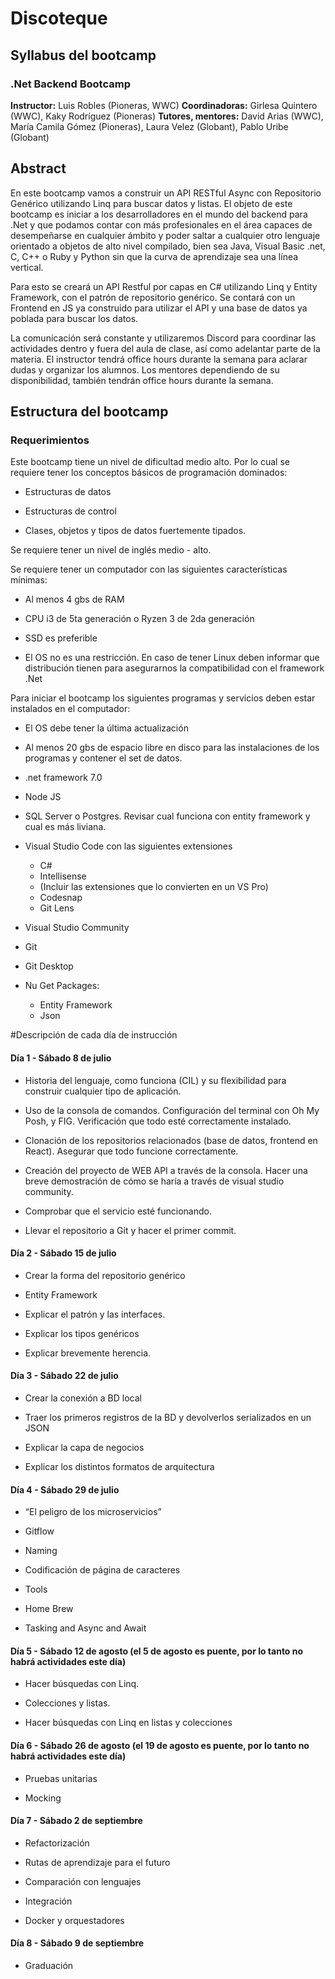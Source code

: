 # Discoteque


## Syllabus del bootcamp

### .Net Backend Bootcamp

**Instructor:** Luis Robles (Pioneras, WWC)
**Coordinadoras:** Girlesa Quintero (WWC), Kaky Rodríguez (Pioneras)
**Tutores, mentores:** David Arias (WWC), María Camila Gómez (Pioneras), Laura Velez (Globant), Pablo Uribe (Globant)

## Abstract

En este bootcamp vamos a construir un API RESTful Async con Repositorio Genérico utilizando Linq para buscar datos y listas. El objeto de este bootcamp es iniciar a los desarrolladores en el mundo del backend para .Net y que podamos contar con más profesionales en el área capaces de desempeñarse en cualquier ámbito y poder saltar a cualquier otro lenguaje orientado a objetos de alto nivel compilado, bien sea Java, Visual Basic .net, C, C++ o Ruby y Python sin que la curva de aprendizaje sea una línea vertical.

Para esto se creará un API Restful por capas en C# utilizando Linq y Entity Framework, con el patrón de repositorio genérico. Se contará con un Frontend en JS ya construido para utilizar el API y una base de datos ya poblada para buscar los datos.

La comunicación será constante y utilizaremos Discord para coordinar las actividades dentro y fuera del aula de clase, así como adelantar parte de la materia. El instructor tendrá office hours durante la semana para aclarar dudas y organizar los alumnos. Los mentores dependiendo de su disponibilidad, también tendrán office hours durante la semana.

## Estructura del bootcamp

### Requerimientos

Este bootcamp tiene un nivel de dificultad medio alto. Por lo cual se requiere tener los conceptos básicos de programación dominados:

- Estructuras de datos

- Estructuras de control

- Clases, objetos y tipos de datos fuertemente tipados.

Se requiere tener un nivel de inglés medio - alto.

Se requiere tener un computador con las siguientes características mínimas:

- Al menos 4 gbs de RAM

- CPU i3 de 5ta generación o Ryzen 3 de 2da generación

- SSD es preferible

- El OS no es una restricción. En caso de tener Linux deben informar que distribución tienen para asegurarnos la compatibilidad con el framework .Net

Para iniciar el bootcamp los siguientes programas y servicios deben estar instalados en el computador:

- El OS debe tener la última actualización

- Al menos 20 gbs de espacio libre en disco para las instalaciones de los programas y contener el set de datos.

- .net framework 7.0 

- Node JS

- SQL Server o Postgres. Revisar cual funciona con entity framework y cual es más liviana.

- Visual Studio Code con las siguientes extensiones

    * C#
    * Intellisense
    * (Incluir las extensiones que lo convierten en un VS Pro)
    * Codesnap
    * Git Lens

- Visual Studio Community

- Git

- Git Desktop

- Nu Get Packages:

    * Entity Framework
    * Json

#Descripción de cada día de instrucción


#### Día 1 - Sábado 8 de julio

- Historia del lenguaje, como funciona (CIL) y su flexibilidad para construir cualquier tipo de aplicación.

- Uso de la consola de comandos. Configuración del terminal con Oh My Posh, y FIG. Verificación que todo esté correctamente instalado.

- Clonación de los repositorios relacionados (base de datos, frontend en React). Asegurar que todo funcione correctamente.

- Creación del proyecto de WEB API a través de la consola. Hacer una breve demostración de cómo se haría a través de visual studio community.

- Comprobar que el servicio esté funcionando.

- Llevar el repositorio a Git y hacer el primer commit.

#### Día 2 - Sábado 15 de julio

- Crear la forma del repositorio genérico

- Entity Framework

- Explicar el patrón y las interfaces. 

- Explicar los tipos genéricos

- Explicar brevemente herencia.

#### Día 3 - Sábado 22 de julio

- Crear la conexión a BD local

- Traer los primeros registros de la BD y devolverlos serializados en un JSON

- Explicar la capa de negocios

- Explicar los distintos formatos de arquitectura

#### Día 4 - Sábado 29 de julio

- “El peligro de los microservicios”

- Gitflow

- Naming

- Codificación de página de caracteres

- Tools

- Home Brew

- Tasking and Async and Await

#### Día 5 - Sábado 12 de agosto (el 5 de agosto es puente, por lo tanto no habrá actividades este día)

- Hacer búsquedas con Linq. 

- Colecciones y listas.

- Hacer búsquedas con Linq en listas y colecciones

#### Día 6 - Sábado 26 de agosto (el 19 de agosto es puente, por lo tanto no habrá actividades este día)

- Pruebas unitarias

- Mocking

#### Día 7 - Sábado 2 de septiembre

- Refactorización

- Rutas de aprendizaje para el futuro

- Comparación con lenguajes

- Integración

- Docker y orquestadores

#### Día 8 - Sábado 9 de septiembre

- Graduación 
